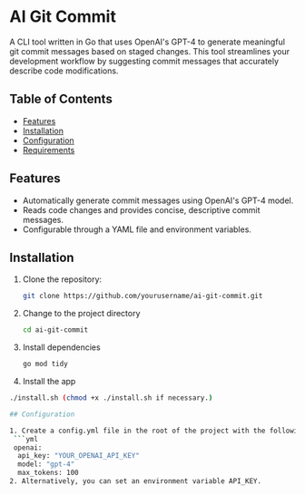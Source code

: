 # AI Git Commit

A CLI tool written in Go that uses OpenAI's GPT-4 to generate meaningful git commit messages based on staged changes. This tool streamlines your development workflow by suggesting commit messages that accurately describe code modifications.

## Table of Contents
- [Features](#features)
- [Installation](#installation)
- [Configuration](#configuration)
- [Requirements](#requirements)

## Features
- Automatically generate commit messages using OpenAI's GPT-4 model.
- Reads code changes and provides concise, descriptive commit messages.
- Configurable through a YAML file and environment variables.

## Installation
1. Clone the repository:
   ```bash
   git clone https://github.com/yourusername/ai-git-commit.git
2. Change to the project directory
   ```bash
   cd ai-git-commit
3. Install dependencies
   ```bash
   go mod tidy
4. Install the app
  ```bash
  ./install.sh (chmod +x ./install.sh if necessary.)

## Configuration

1. Create a config.yml file in the root of the project with the following structure:
   ```yml
   openai:
    api_key: "YOUR_OPENAI_API_KEY"
    model: "gpt-4"
    max_tokens: 100
2. Alternatively, you can set an environment variable API_KEY.
